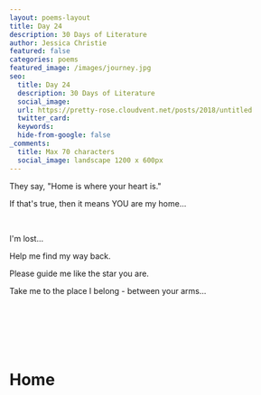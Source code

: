 ```yaml
---
layout: poems-layout
title: Day 24
description: 30 Days of Literature 
author: Jessica Christie
featured: false
categories: poems
featured_image: /images/journey.jpg
seo:
  title: Day 24
  description: 30 Days of Literature
  social_image:
  url: https://pretty-rose.cloudvent.net/posts/2018/untitled
  twitter_card:
  keywords:
  hide-from-google: false
_comments:
  title: Max 70 characters
  social_image: landscape 1200 x 600px
---
```

They say, "Home is where your heart is."

If that's true, then it means YOU are my home...

&nbsp;

I'm lost...

Help me find my way back.

Please guide me like the star you are.

Take me to the place I belong - between your arms...

&nbsp;

&nbsp;

&nbsp;

# Home

&nbsp;

&nbsp;
